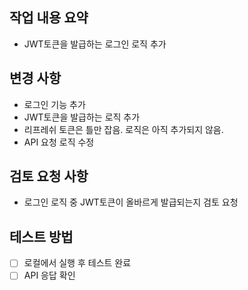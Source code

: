 ## 작업 내용 요약

- JWT토큰을 발급하는 로그인 로직 추가

## 변경 사항

- 로그인 기능 추가
- JWT토큰을 발급하는 로직 추가
- 리프레쉬 토큰은 틀만 잡음. 로직은 아직 추가되지 않음.
- API 요청 로직 수정

## 검토 요청 사항

- 로그인 로직 중 JWT토큰이 올바르게 발급되는지 검토 요청

## 테스트 방법

- [ ] 로컬에서 실행 후 테스트 완료
- [ ] API 응답 확인

